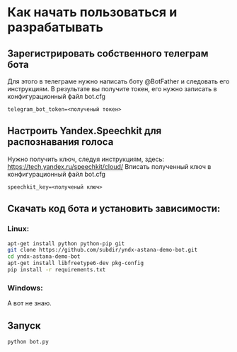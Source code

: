 # Как начать пользоваться и разрабатывать

## Зарегистрировать собственного телеграм бота

Для этого в телеграме нужно написать боту \@BotFather и следовать его инструкциям.
В результате вы получите токен, его нужно записать в конфигурационный файл bot.cfg
```
telegram_bot_token=<полученый токен>
```

## Настроить Yandex.Speechkit для распознавания голоса

Нужно получить ключ, следуя инструкциям, здесь: https://tech.yandex.ru/speechkit/cloud/
Вписать полученный ключ в конфигурационный файл bot.cfg
```
speechkit_key=<полученый ключ>
```

## Скачать код бота и установить зависимости:

### Linux:
```sh
apt-get install python python-pip git
git clone https://github.com/subdir/yndx-astana-demo-bot.git
cd yndx-astana-demo-bot
apt-get install libfreetype6-dev pkg-config
pip install -r requirements.txt
```

### Windows:
А вот не знаю.

## Запуск
```sh
python bot.py
```

